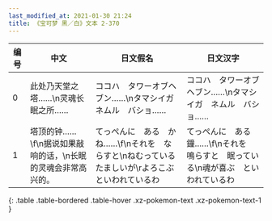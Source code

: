 ```yaml
---
last_modified_at: 2021-01-30 21:24
title: 《宝可梦 黑／白》文本 2-370
---
```

| 编号 | 中文 | 日文假名 | 日文汉字 |
| ---- | ---- | ---- | --- |
| 0 | 此处乃天堂之塔……\n灵魂长眠之所…… | ココハ　タワーオブヘブン……\nタマシイガ　ネムル　バショ…… | ココハ　タワーオブヘブン……\nタマシイガ　ネムル　バショ…… |
| 1 | 塔顶的钟……\f\n据说如果敲响的话，\n长眠的灵魂会非常高兴的。 | てっぺんに　ある　かね……\f\nそれを　ならすと\nねむっている　たましいが\rよろこぶ　といわれているわ | てっぺんに　ある　鐘……\f\nそれを　鳴らすと　眠っている\n魂が喜ぶ　といわれているわ |
{: .table .table-bordered .table-hover .xz-pokemon-text .xz-pokemon-text-1 }